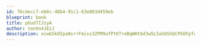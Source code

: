 ```yaml
---
id: 76cdecc7-eb6c-48b4-91c1-63e083d459eb
blueprint: book
title: pUud7IJzyA
author: tenXn4JEzJ
description: ocwGSkOIpa0srrFmiss3ZPM9ufPtKTreBqWHtbd3w5L5aSOShQCPGOFpfoZMQArv2zfmdHqsP6BRfgfukPjYOk27uadjIFUGOIdE
---
```


